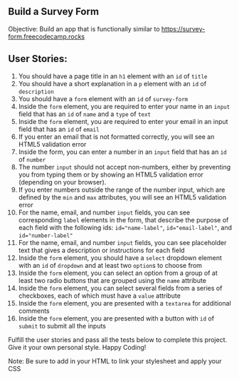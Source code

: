 ## Build a Survey Form

Objective: Build an app that is functionally similar to https://survey-form.freecodecamp.rocks

## User Stories:

01. You should have a page title in an `h1` element with an `id` of `title`
02. You should have a short explanation in a `p` element with an `id` of `description`
03. You should have a `form` element with an `id` of `survey-form`
04. Inside the `form` element, you are required to enter your name in an `input` field that has an `id` of `name` and a `type` of `text`
05. Inside the `form` element, you are required to enter your email in an input field that has an `id` of `email`
06. If you enter an email that is not formatted correctly, you will see an HTML5 validation error
07. Inside the form, you can enter a number in an `input` field that has an `id` of `number`
08. The number `input` should not accept non-numbers, either by preventing you from typing them or by showing an HTML5 validation error (depending on your browser).
09. If you enter numbers outside the range of the number input, which are defined by the `min` and `max` attributes, you will see an HTML5 validation error
10. For the name, email, and number `input` fields, you can see corresponding `label` elements in the form, that describe the purpose of each field with the following ids: `id="name-label"`, `id="email-label"`, and `id="number-label"`
11. For the name, email, and number `input` fields, you can see placeholder text that gives a description or instructions for each field
12. Inside the `form` element, you should have a `select` dropdown element with an `id` of `dropdown` and at least two `option`s to choose from
13. Inside the `form` element, you can select an option from a group of at least two radio buttons that are grouped using the `name` attribute
14. Inside the `form` element, you can select several fields from a series of checkboxes, each of which must have a `value` attribute
15. Inside the `form` element, you are presented with a `textarea` for additional comments
16. Inside the `form` element, you are presented with a button with `id` of `submit` to submit all the inputs

Fulfill the user stories and pass all the tests below to complete this project. Give it your own personal style. Happy Coding!

Note: Be sure to add <link rel="stylesheet" href="styles.css"> in your HTML to link your stylesheet and apply your CSS
